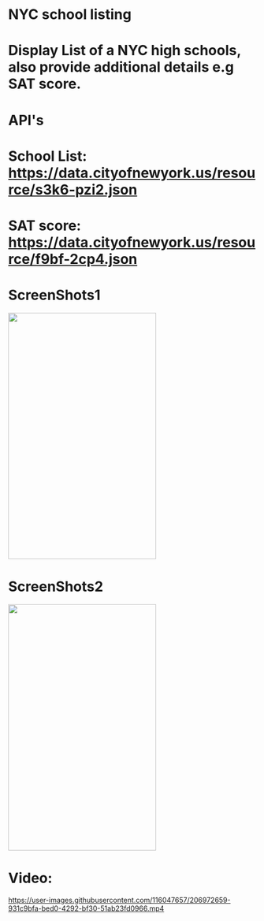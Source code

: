 # NYC school listing
# Display List of a NYC high schools, also provide additional details e.g SAT score.

# API's
# School List: https://data.cityofnewyork.us/resource/s3k6-pzi2.json
# SAT score: https://data.cityofnewyork.us/resource/f9bf-2cp4.json

# ScreenShots1

<img src="https://user-images.githubusercontent.com/116047657/206973009-13f23d60-391c-4586-bcb6-901b161672a0.png" width="300" height="500" />

# ScreenShots2
<img src="https://user-images.githubusercontent.com/116047657/206973080-c7e94314-ea9d-4df2-b2ab-7955faf5f6f6.png" width="300" height="500" />




# Video:
https://user-images.githubusercontent.com/116047657/206972659-931c9bfa-bed0-4292-bf30-51ab23fd0966.mp4

